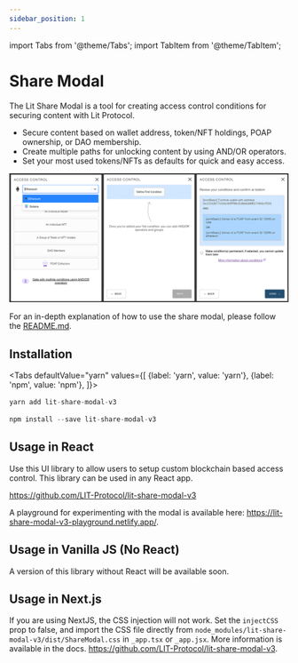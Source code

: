 ```yaml
---
sidebar_position: 1
---
```

import Tabs from '@theme/Tabs';
import TabItem from '@theme/TabItem';

# Share Modal

The Lit Share Modal is a tool for creating access control conditions for securing content with Lit Protocol.

- Secure content based on wallet address, token/NFT holdings, POAP ownership, or DAO membership.
- Create multiple paths for unlocking content by using AND/OR operators.
- Set your most used tokens/NFTs as defaults for quick and easy access.

![Share Modal Image](../../../static/img/shareModalCover.png)

For an in-depth explanation of how to use the share modal, please follow the [README.md](https://github.com/LIT-Protocol/lit-share-modal-v3#readme).

## Installation

<Tabs
defaultValue="yarn"
values={[
{label: 'yarn', value: 'yarn'},
{label: 'npm', value: 'npm'},
]}>
<TabItem value="yarn">

```js
yarn add lit-share-modal-v3
```

</TabItem>
<TabItem value="npm">

```js
npm install --save lit-share-modal-v3
```
</TabItem>
</Tabs>

## Usage in React

Use this UI library to allow users to setup custom blockchain based access control. This library can be used in any React app.

https://github.com/LIT-Protocol/lit-share-modal-v3

A playground for experimenting with the modal is available here: https://lit-share-modal-v3-playground.netlify.app/.


## Usage in Vanilla JS (No React)

A version of this library without React will be available soon.

[//]: # (To use this library without React, you can use the following package, which wraps the react library up in vanilla JS.)

[//]: # ()
[//]: # (https://github.com/LIT-Protocol/lit-share-modal-v2-vanilla-js)

## Usage in Next.js

If you are using NextJS, the CSS injection will not work. Set the `injectCSS` prop to false, and import the CSS file directly from `node_modules/lit-share-modal-v3/dist/ShareModal.css` in `_app.tsx` or `_app.jsx`.
More information is available in the docs.  https://github.com/LIT-Protocol/lit-share-modal-v3.

